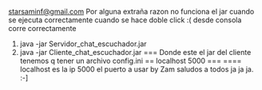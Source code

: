 starsaminf@gmail.com
Por alguna extraña razon no funciona el jar cuando se ejecuta correctamente cuando se hace doble click :(
desde consola corre correctamente 
1) 	java -jar Servidor_chat_escuchador.jar
2)	java -jar Cliente_chat_escuchador.jar 
=== Donde este el jar del cliente tenemos q tener un archivo config.ini ==
localhost
5000
=== ====
localhost es la ip
5000 	  el puerto a usar 
by Zam saludos a todos ja ja ja.
 :-]
